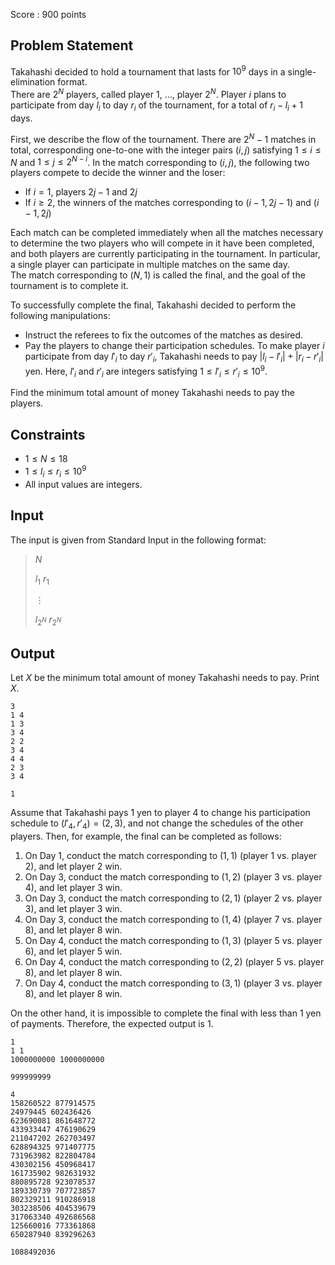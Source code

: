 Score : $900$ points

## Problem Statement

Takahashi decided to hold a tournament that lasts for $10^9$ days in a single-elimination format.<br>
There are $2^N$ players, called player $1$, $\ldots$, player $2^N$. Player $i$ plans to participate from day $l_i$ to day $r_i$ of the tournament, for a total of $r_i - l_i + 1$ days.

First, we describe the flow of the tournament. There are $2^N - 1$ matches in total, corresponding one-to-one with the integer pairs $(i, j)$ satisfying $1 \leq i \leq N$ and $1 \leq j \leq 2^{N - i}$. In the match corresponding to $(i, j)$, the following two players compete to decide the winner and the loser:

- If $i = 1$, players $2j - 1$ and $2j$
- If $i \geq 2$, the winners of the matches corresponding to $(i - 1, 2j - 1)$ and $(i - 1, 2j)$

Each match can be completed immediately when all the matches necessary to determine the two players who will compete in it have been completed, and both players are currently participating in the tournament. In particular, a single player can participate in multiple matches on the same day.<br>
The match corresponding to $(N, 1)$ is called the final, and the goal of the tournament is to complete it.

To successfully complete the final, Takahashi decided to perform the following manipulations:

- Instruct the referees to fix the outcomes of the matches as desired.
- Pay the players to change their participation schedules. To make player $i$ participate from day $l'_i$ to day $r'_i$, Takahashi needs to pay $|l_i - l'_i| + |r_i - r'_i|$ yen. Here, $l'_i$ and $r'_i$ are integers satisfying $1 \leq l'_i \leq r'_i \leq 10^9$.

Find the minimum total amount of money Takahashi needs to pay the players.

## Constraints

- $1 \leq N \leq 18$
- $1 \leq l_i \leq r_i \leq 10^9$
- All input values are integers.

## Input

The input is given from Standard Input in the following format:

> $N$
> 
> $l_1$ $r_1$
> 
> $\vdots$
> 
> $l_{2^N}$ $r_{2^N}$

## Output

Let $X$ be the minimum total amount of money Takahashi needs to pay. Print $X$.

```input1
3
1 4
1 3
3 4
2 2
3 4
4 4
2 3
3 4
```

```output1
1
```

Assume that Takahashi pays $1$ yen to player $4$ to change his participation schedule to $(l'_4, r'_4) = (2, 3)$, and not change the schedules of the other players. Then, for example, the final can be completed as follows:

1. On Day $1$, conduct the match corresponding to $(1, 1)$ (player $1$ vs. player $2$), and let player $2$ win.
2. On Day $3$, conduct the match corresponding to $(1, 2)$ (player $3$ vs. player $4$), and let player $3$ win.
3. On Day $3$, conduct the match corresponding to $(2, 1)$ (player $2$ vs. player $3$), and let player $3$ win.
4. On Day $3$, conduct the match corresponding to $(1, 4)$ (player $7$ vs. player $8$), and let player $8$ win.
5. On Day $4$, conduct the match corresponding to $(1, 3)$ (player $5$ vs. player $6$), and let player $5$ win.
6. On Day $4$, conduct the match corresponding to $(2, 2)$ (player $5$ vs. player $8$), and let player $8$ win.
7. On Day $4$, conduct the match corresponding to $(3, 1)$ (player $3$ vs. player $8$), and let player $8$ win.

On the other hand, it is impossible to complete the final with less than $1$ yen of payments. Therefore, the expected output is $1$.

```input2
1
1 1
1000000000 1000000000
```

```output2
999999999
```

```input3
4
158260522 877914575
24979445 602436426
623690081 861648772
433933447 476190629
211047202 262703497
628894325 971407775
731963982 822804784
430302156 450968417
161735902 982631932
880895728 923078537
189330739 707723857
802329211 910286918
303238506 404539679
317063340 492686568
125660016 773361868
650287940 839296263
```

```output3
1088492036
```